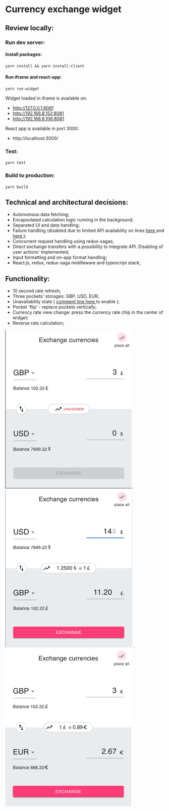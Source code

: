 # Currency exchange widget

## Review locally:

### Run dev server: 

#### Install packages: 
`yarn install && yarn install:client`

#### Run iframe and react-app: 
`yarn run-widget`

Widget loaded in iframe is available on:
*  http://127.0.0.1:8081
*  http://192.168.8.152:8081
*  http://192.168.8.106:8081

React app is available in port 3000: 
* http://localhost:3000/

### Test:
`yarn test`

### Build to production:
`yarn build`

## Technical and architectural decisions: 

* Autonomous data fetching;
* Encapsulated calculation logic running in the background;
* Separated UI and data handling;
* Failure handling (disabled due to limited API availability on lines [here ](widget/src/store/modules/currency-rates/sagas.ts#L44) and [here ](widget/src/store/modules/currency-rates/sagas.ts#L45));
* Concurrent request handling using redux-sagas;
* Direct exchange transfers with a possibility to integrate API. Disabling of user actions' implemented;
* Input formatting and on-app format handling;
* React.js, redux, redux-saga middleware and typescript stack;


## Functionality: 

* 10 second rate refresh;
* Three pockets' storages: GBP, USD, EUR;
* Unavailability state ( [comment line here ](widget/src/api/currency-rates/index.ts#L9) to enable );
* Pocket 'flip' - replace pockets vertically;
* Currency rate view change: press the currency rate chip in the center of widget;
* Reverse rate calculation;

<img src="readme-assets/fetch_failure.png"> . 
<img src="readme-assets/additional_features.png"> . 
<img src="readme-assets/idle_state.png">